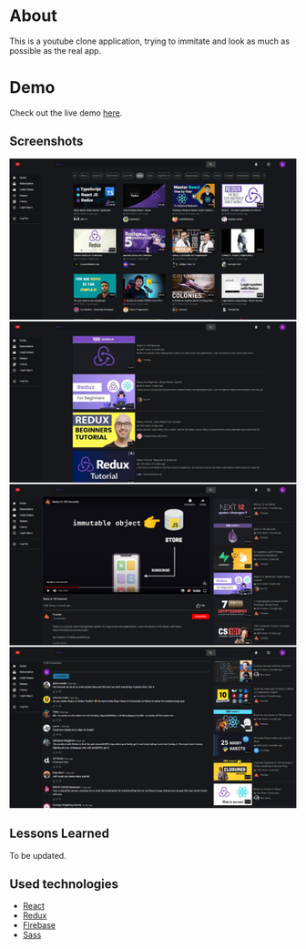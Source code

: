 # About

This is a youtube clone application, trying to immitate and look as much as possible as the real app.

# Demo

Check out the live demo [here](https://melodious-malabi-74bc1e.netlify.app/auth).

## Screenshots

![Youtube-clone-image-home-page](images/yt-clone-1.png)
![Youtube-clone-image-search-page](images/yt-clone-2.png)
![Youtube-clone-image-watch-page](images/yt-clone-3.png)
![Youtube-clone-image-comments-page](images/yt-clone-4.png)

## Lessons Learned

To be updated.

## Used technologies

- [React](https://reactjs.org/)
- [Redux](https://redux.js.org/)
- [Firebase](https://firebase.google.com/)
- [Sass](https://sass-lang.com/)
